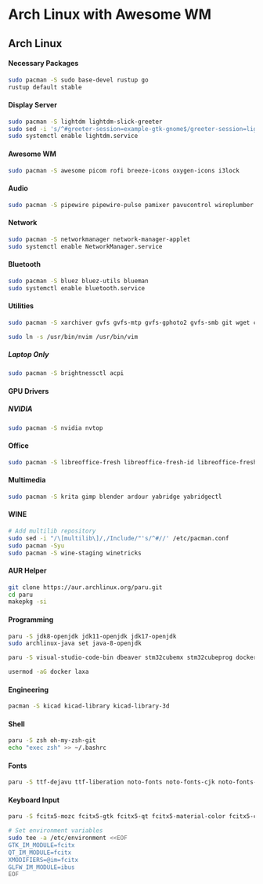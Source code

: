# Arch Linux with Awesome WM

## Arch Linux

#### Necessary Packages

```bash
sudo pacman -S sudo base-devel rustup go
rustup default stable
```

#### Display Server

```bash
sudo pacman -S lightdm lightdm-slick-greeter
sudo sed -i 's/^#greeter-session=example-gtk-gnome$/greeter-session=lightdm-slick-greeter/' /etc/lightdm/lightdm.conf
sudo systemctl enable lightdm.service
```

#### Awesome WM

```bash
sudo pacman -S awesome picom rofi breeze-icons oxygen-icons i3lock
```

#### Audio

```bash
sudo pacman -S pipewire pipewire-pulse pamixer pavucontrol wireplumber
```

#### Network

```bash
sudo pacman -S networkmanager network-manager-applet
sudo systemctl enable NetworkManager.service
```

#### Bluetooth

```bash
sudo pacman -S bluez bluez-utils blueman
sudo systemctl enable bluetooth.service
```

#### Utilities

```bash
sudo pacman -S xarchiver gvfs gvfs-mtp gvfs-gphoto2 gvfs-smb git wget curl htop neofetch xclip xsel feh gnome-keyring xorg-xkill webp-pixbuf-loader mpv ffmpegthumbnailer tmux neovim rofi-calc imagemagick kitty thunar thunar-archive-plugin tumbler go fd ripgrep arc-icon-theme rustup pacman-contrib flameshot xterm arandr nvm pyenv python-virtualenv ristretto stow

sudo ln -s /usr/bin/nvim /usr/bin/vim
```

##### Laptop Only

```bash
sudo pacman -S brightnessctl acpi 
```

#### GPU Drivers

##### NVIDIA

```bash
sudo pacman -S nvidia nvtop
```

#### Office

```bash
sudo pacman -S libreoffice-fresh libreoffice-fresh-id libreoffice-fresh-ja atril
```
#### Multimedia

```bash
sudo pacman -S krita gimp blender ardour yabridge yabridgectl
```

#### WINE

```bash
# Add multilib repository
sudo sed -i "/\[multilib\]/,/Include/"'s/^#//' /etc/pacman.conf
sudo pacman -Syu
sudo pacman -S wine-staging winetricks
```

#### AUR Helper

```bash
git clone https://aur.archlinux.org/paru.git
cd paru
makepkg -si
```
#### Programming

```bash
paru -S jdk8-openjdk jdk11-openjdk jdk17-openjdk
sudo archlinux-java set java-8-openjdk

paru -S visual-studio-code-bin dbeaver stm32cubemx stm32cubeprog docker dotnet-runtime-6.0

usermod -aG docker laxa
```

#### Engineering

```bash
pacman -S kicad kicad-library kicad-library-3d
```

#### Shell

```bash
paru -S zsh oh-my-zsh-git
echo "exec zsh" >> ~/.bashrc
```

#### Fonts

```bash
paru -S ttf-dejavu ttf-liberation noto-fonts noto-fonts-cjk noto-fonts-emoji noto-fonts-extra nerd-fonts
```

#### Keyboard Input

```bash
paru -S fcitx5-mozc fcitx5-gtk fcitx5-qt fcitx5-material-color fcitx5-configtool
```

```bash
# Set environment variables
sudo tee -a /etc/environment <<EOF
GTK_IM_MODULE=fcitx
QT_IM_MODULE=fcitx
XMODIFIERS=@im=fcitx
GLFW_IM_MODULE=ibus
EOF
```
